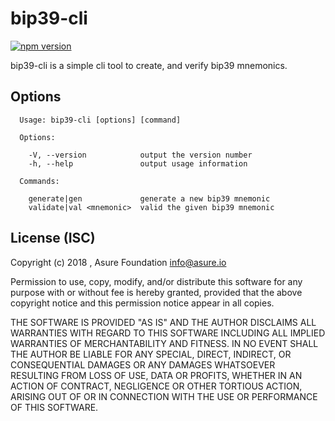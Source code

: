 # bip39-cli

[![npm version](https://badge.fury.io/js/bip39-cli.svg)](https://badge.fury.io/js/bip39-cli)

bip39-cli is a simple cli tool to create, and verify bip39 mnemonics.

## Options
```
  Usage: bip39-cli [options] [command]

  Options:

    -V, --version            output the version number
    -h, --help               output usage information

  Commands:

    generate|gen             generate a new bip39 mnemonic
    validate|val <mnemonic>  valid the given bip39 mnemonic
```

## License (ISC)

Copyright (c) 2018 , Asure Foundation <info@asure.io>

Permission to use, copy, modify, and/or distribute this software for any
purpose with or without fee is hereby granted, provided that the above
copyright notice and this permission notice appear in all copies.

THE SOFTWARE IS PROVIDED "AS IS" AND THE AUTHOR DISCLAIMS ALL WARRANTIES
WITH REGARD TO THIS SOFTWARE INCLUDING ALL IMPLIED WARRANTIES OF
MERCHANTABILITY AND FITNESS. IN NO EVENT SHALL THE AUTHOR BE LIABLE FOR
ANY SPECIAL, DIRECT, INDIRECT, OR CONSEQUENTIAL DAMAGES OR ANY DAMAGES
WHATSOEVER RESULTING FROM LOSS OF USE, DATA OR PROFITS, WHETHER IN AN
ACTION OF CONTRACT, NEGLIGENCE OR OTHER TORTIOUS ACTION, ARISING OUT OF
OR IN CONNECTION WITH THE USE OR PERFORMANCE OF THIS SOFTWARE.
